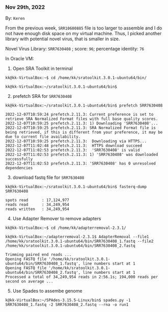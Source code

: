 ### Nov 29th, 2022
By: `Keren`

From the previous week, `SRR10600885` file is too larger to assemble and I do not have enough disk space on my virtual machine. Thus, I picked another library with potential novel virus, that is smaller in size. 

Novel Virus Library: `SRR7630408` ; score: `96`; percentage identity: `76`

In Oracle VM:

1. Open SRA Toolkit in terminal
```
kk@kk-VirtualBox:~$ cd /home/kk/sratoolkit.3.0.1-ubuntu64/bin/ 

kk@kk-VirtualBox:~/sratoolkit.3.0.1-ubuntu64/bin$
```

2. prefetch SRA for `SRR7630408`
```
kk@kk-VirtualBox:~/sratoolkit.3.0.1-ubuntu64/bin$ prefetch SRR7630408 

2022-12-07T10:59:24 prefetch.2.11.3: Current preference is set to retrieve SRA Normalized Format files with full base quality scores.
2022-12-07T10:59:25 prefetch.2.11.3: 1) Downloading 'SRR7630408'...
2022-12-07T10:59:25 prefetch.2.11.3: SRA Normalized Format file is being retrieved, if this is different from your preference, it may be due to current file availability.
2022-12-07T10:59:25 prefetch.2.11.3:  Downloading via HTTPS...
2022-12-07T11:02:48 prefetch.2.11.3:  HTTPS download succeed
2022-12-07T11:02:53 prefetch.2.11.3:  'SRR7630408' is valid
2022-12-07T11:02:53 prefetch.2.11.3: 1) 'SRR7630408' was downloaded successfully
2022-12-07T11:02:53 prefetch.2.11.3: 'SRR7630408' has 0 unresolved dependencies
```

3. download fastq file for `SRR7630408`
```
kk@kk-VirtualBox:~/sratoolkit.3.0.1-ubuntu64/bin$ fasterq-dump SRR7630408

spots read      : 17,124,977
reads read      : 34,249,954
reads written   : 34,249,954
```

4. Use Adapter Remover to remove adapters
```
kk@kk-VirtualBox:~$ cd /home/kk/adapterremoval-2.3.1/

kk@kk-VirtualBox:~/adapterremoval-2.3.1$ AdapterRemoval --file1 /home/kk/sratoolkit.3.0.1-ubuntu64/bin/SRR7630408_1.fastq --file2 /home/kk/sratoolkit.3.0.1-ubuntu64/bin/SRR7630408_2.fastq

Trimming paired end reads ...
Opening FASTQ file '/home/kk/sratoolkit.3.0.1-ubuntu64/bin/SRR7630408_1.fastq', line numbers start at 1
Opening FASTQ file '/home/kk/sratoolkit.3.0.1-ubuntu64/bin/SRR7630408_2.fastq', line numbers start at 1
Processed a total of 34,249,954 reads in 2:56.1s; 194,000 reads per second on average ...
```

5. Use Spades to assembe genome
```
k@kk-VirtualBox:~/SPAdes-3.15.5-Linux/bin$ spades.py -1 SRR7630408_1.fastq -2 SRR7630408_2.fastq --rna -o run1
```


